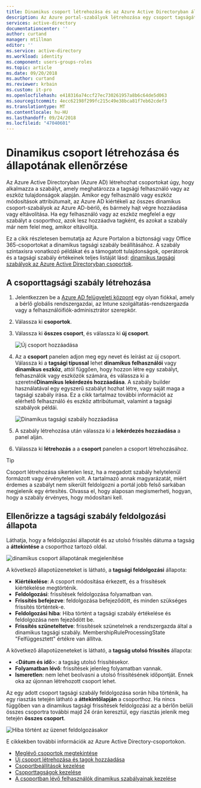 ```yaml
---
title: Dinamikus csoport létrehozása és az Azure Active Directoryban állapotának ellenőrzése |} A Microsoft Docs
description: Az Azure portal-szabályok létrehozása egy csoport tagságát, állapotának ellenőrzése.
services: active-directory
documentationcenter: ''
author: curtand
manager: mtillman
editor: ''
ms.service: active-directory
ms.workload: identity
ms.component: users-groups-roles
ms.topic: article
ms.date: 09/20/2018
ms.author: curtand
ms.reviewer: krbain
ms.custom: it-pro
ms.openlocfilehash: e418316a74ccf27ec730261957a8b6c64de5d063
ms.sourcegitcommit: 4ecc62198f299fc215c49e38bca81f7eb62cdef3
ms.translationtype: MT
ms.contentlocale: hu-HU
ms.lasthandoff: 09/24/2018
ms.locfileid: "47040601"
---
```

# <a name="create-a-dynamic-group-and-check-status"></a>Dinamikus csoport létrehozása és állapotának ellenőrzése

Az Azure Active Directoryban (Azure AD) létrehozhat csoportokat úgy, hogy alkalmazza a szabályt, amely meghatározza a tagsági felhasználó vagy az eszköz tulajdonságok alapján. Amikor egy felhasználó vagy eszköz módosítások attribútumait, az Azure AD kiértékeli az összes dinamikus csoport-szabályok az Azure AD-bérlő, és bármely hajt végre hozzáadása vagy eltávolítása. Ha egy felhasználó vagy az eszköz megfelel a egy szabályt a csoporthoz, azok lesz hozzáadva tagként, és azokat a szabály már nem felel meg, amikor eltávolítja.

Ez a cikk részletesen bemutatja az Azure Portalon a biztonsági vagy Office 365-csoportokat a dinamikus tagsági szabály beállításához. A szabály szintaxisra vonatkozó példákat és a támogatott tulajdonságok, operátorok és a tagsági szabály értékeinek teljes listáját lásd: [dinamikus tagsági szabályok az Azure Active Directoryban csoportok](groups-dynamic-membership.md).

## <a name="to-create-a-group-membership-rule"></a>A csoporttagsági szabály létrehozása

1. Jelentkezzen be a [Azure AD felügyeleti központ](https://aad.portal.azure.com) egy olyan fiókkal, amely a bérlő globális rendszergazdai, az Intune szolgáltatás-rendszergazda vagy a felhasználóifiók-adminisztrátor szerepkör.
2. Válassza ki **csoportok**.
3. Válassza ki **összes csoport**, és válassza ki **új csoport**.

   ![Új csoport hozzáadása](./media/groups-create-rule/new-group-creation.png)

4. Az a **csoport** panelen adjon meg egy nevet és leírást az új csoport. Válassza ki a **tagsági típussal** lehet **dinamikus felhasználói** vagy **dinamikus eszköz**, attól függően, hogy hozzon létre egy szabályt, felhasználók vagy eszközök számára, és válassza ki a szeretné**Dinamikus lekérdezés hozzáadása**. A szabály builder használatával egy egyszerű szabályt hozhat létre, vagy saját maga a tagsági szabály írása. Ez a cikk tartalmaz további információt az elérhető felhasználó és eszköz attribútumait, valamint a tagsági szabályok példái.

   ![Dinamikus tagsági szabály hozzáadása](./media/groups-create-rule/add-dynamic-group-rule.png)

5. A szabály létrehozása után válassza ki a **lekérdezés hozzáadása** a panel alján.
6. Válassza ki **létrehozás** a a **csoport** panelen a csoport létrehozásához.

> [!TIP]
> Csoport létrehozása sikertelen lesz, ha a megadott szabály helytelenül formázott vagy érvénytelen volt. A tartalmazó annak magyarázatát, miért érdemes a szabályt nem sikerült feldolgozni a portál jobb felső sarkában megjelenik egy értesítés. Olvassa el, hogy alaposan megismerheti, hogyan, hogy a szabály érvényes, hogy módosítani kell.

## <a name="check-processing-status-for-a-membership-rule"></a>Ellenőrizze a tagsági szabály feldolgozási állapota

Láthatja, hogy a feldolgozási állapotát és az utolsó frissítés dátuma a tagság a **áttekintése** a csoporthoz tartozó oldal.
  
  ![dinamikus csoport állapotának megjelenítése](./media/groups-create-rule/group-status.png)

A következő állapotüzeneteket is látható, a **tagsági feldolgozási** állapota:

* **Kiértékelése**: A csoport módosítása érkezett, és a frissítések kiértékelése megtörténik.
* **Feldolgozási**: frissítések feldolgozása folyamatban van.
* **Frissítés befejezve**: feldolgozása befejeződött, és minden szükséges frissítés történtek-e.
* **Feldolgozási hiba**: Hiba történt a tagsági szabály értékelése és feldolgozása nem fejeződött be.
* **Frissítés szüneteltetve**: frissítések szünetelnek a rendszergazda által a dinamikus tagsági szabály. MembershipRuleProcessingState "Felfüggesztett" értékre van állítva.

A következő állapotüzeneteket is látható, a **tagság utolsó frissítés** állapota:

* &lt;**Dátum és idő**&gt;: a tagság utolsó frissítésekor.
* **Folyamatban lévő**: frissítések jelenleg folyamatban vannak.
* **Ismeretlen**: nem lehet beolvasni a utolsó frissítésének időpontját. Ennek oka az újonnan létrehozott csoport lehet.

Az egy adott csoport tagsági szabály feldolgozása során hiba történik, ha egy riasztás tetején látható a **áttekintőlapján** a csoporthoz. Ha nincs függőben van a dinamikus tagsági frissítések feldolgozási az a bérlőn belüli összes csoportra további majd 24 órán keresztül, egy riasztás jelenik meg tetején **összes csoport**.

![Hiba történt az üzenet feldolgozásakor](./media/groups-create-rule/processing-error.png)

E cikkekben további információk az Azure Active Directory-csoportokon.

* [Meglévő csoportok megtekintése](../fundamentals/active-directory-groups-view-azure-portal.md)
* [Új csoport létrehozása és tagok hozzáadása](../fundamentals/active-directory-groups-create-azure-portal.md)
* [Csoportbeállítások kezelése](../fundamentals/active-directory-groups-settings-azure-portal.md)
* [Csoporttagságok kezelése](../fundamentals/active-directory-groups-membership-azure-portal.md)
* [A csoportban lévő felhasználók dinamikus szabályainak kezelése](groups-dynamic-membership.md)
